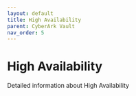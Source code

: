 ```yaml
---
layout: default
title: High Availability
parent: CyberArk Vault
nav_order: 5
---
```

# High Availability

Detailed information about High Availability